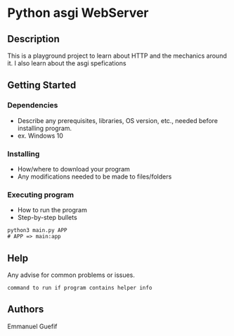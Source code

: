 # Python asgi WebServer

## Description

This is a playground project to learn about HTTP and the mechanics around it.
I also learn about the asgi spefications


## Getting Started

### Dependencies

* Describe any prerequisites, libraries, OS version, etc., needed before installing program.
* ex. Windows 10

### Installing

* How/where to download your program
* Any modifications needed to be made to files/folders

### Executing program

* How to run the program
* Step-by-step bullets
```
python3 main.py APP
# APP => main:app 
```

## Help

Any advise for common problems or issues.
```
command to run if program contains helper info
```

## Authors

Emmanuel Guefif
